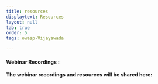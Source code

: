 ```yaml
---
title: resources
displaytext: Resources
layout: null
tab: true
order: 5
tags: owasp-Vijayawada

---
```


#### Webinar Recordings :

**The webinar recordings and resources will be shared here:** 
